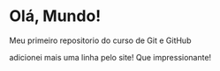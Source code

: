# Olá, Mundo!
 Meu primeiro repositorio do curso de Git e GitHub

adicionei mais uma linha pelo site! Que impressionante!
